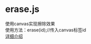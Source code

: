# erase.js
使用canvas实现擦除效果<br/>
使用方法：erase(id);//传入canvas标签id<br/>
<a href="https://www.jianshu.com/p/a3c217fe997a" target="_blank"> 详细介绍</a>
